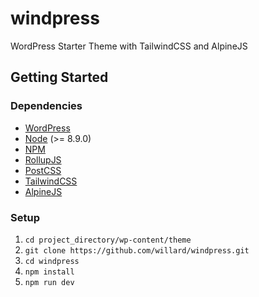 # windpress
WordPress Starter Theme with TailwindCSS and AlpineJS

## Getting Started

### Dependencies

* [WordPress](https://wordpress.org/)
* [Node](https://nodejs.org/) (>= 8.9.0)
* [NPM](https://www.npmjs.com/)
* [RollupJS](https://rollupjs.org/guide/en/)
* [PostCSS](https://postcss.org/)
* [TailwindCSS](https://tailwindcss.com/)
* [AlpineJS](https://github.com/alpinejs/alpine)

### Setup
1.  `cd project_directory/wp-content/theme`
1.  `git clone https://github.com/willard/windpress.git`
1.  `cd windpress`
1.  `npm install`
1.  `npm run dev`
